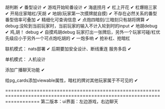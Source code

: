 胡判断 ✔
番型设计 ✔
游戏开始轮番设计 ✔
海底捞月 ✔
杠上开花    ✔
杠爆赔三家   ✔
开局庄家暗杠/天胡   ✔
地胡(玩家第一次摸牌就自摸) ✔
不存在必然关系的番型番型倍率可叠加 ✔
精细化可查询信息 ✔
点炮四暗刻/三暗刻只有胡将牌算 ✔
debug:没轮到当前玩家时，当前玩家的输入不计入轮到时的input ✔
地胡debug ✔
鸡,胡！ debug  ✔
自摸鸡胡debug
玩家打出一张牌后，另外一个玩家可碰/杠优先级应小于另外一个可点炮吃胡的 ✔
一炮多响    ✔
抢补杠、抢暗杠

联机模式：
    nats部署 ✔
    后期要加安全设计、断线重连
    服务多启 ✔

单机模式：
    人机设计

添加广播聊天功能 ✔

给pg_cards添加viewable属性，暗杠的牌对其他玩家属于不可见的 ✔



========================================================================================================================
第二版本：ui界面：左边游戏，右边聊天
